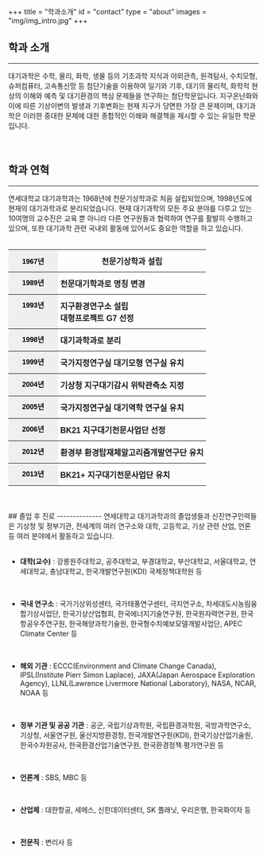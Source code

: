 +++
title = "학과소개"
id = "contact"
type = "about"
images = "img/img_intro.jpg"
+++

<!--more-->
## 학과 소개
------------
<div class="col-sm-6">
  대기과학은 수학, 물리, 화학, 생물 등의 기초과학 지식과 야외관측, 원격탐사, 수치모형, 슈퍼컴퓨터, 고속통신망 등 첨단기술을 이용하여 일기와 기후, 대기의 물리적, 화학적 현상의 이해와 예측 및 대기환경의 핵심 문제들을 연구하는 첨단학문입니다.
  지구온난화와 이에 따른 기상이변의 발생과 기후변화는 현재 지구가 당면한 가장 큰 문제이며, 대기과학은 이러한 중대한 문제에 대한 종합적인 이해와 해결책을 제시할 수 있는 유일한 학문입니다.  
</div>
<div class="col-sm-6">
  <div class='image'>
   <img src="../img/img_intro.jpg" class="img-responsive" alt="" style="float:right;">
  </div>
</div>

<br>
<br>

## 학과 연혁
------------
연세대학교 대기과학과는 1968년에 천문기상학과로 처음 설립되었으며, 1998년도에 현재의 대기과학과로 분리되었습니다.
현재 대기과학의 모든 주요 분야를 다루고 있는 10여명의 교수진은 교육 뿐 아니라 다른 연구원들과 협력하여 연구를 활발히 수행하고 있으며, 또한 대기과학 관련 국내외 활동에 있어서도 중요한 역할을 하고 있습니다.
<br>
<br>


<style type="text/css">
.tg  {border-collapse:collapse;border-spacing:0;}
.tg td{font-family:Arial, sans-serif;font-size:14px;padding:10px 5px;border-style:solid;border-width:0px;overflow:hidden;word-break:normal;border-top-width:1px;border-bottom-width:1px;border-color:black;}
.tg th{font-family:Arial, sans-serif;font-size:14px;font-weight:normal;padding:10px 5px;border-style:solid;border-width:0px;overflow:hidden;word-break:normal;border-top-width:1px;border-bottom-width:1px;border-color:black;}
.tg .tg-io4b{font-weight:bold;background-color:#efefef;color:#000000;border-color:inherit;text-align:center;vertical-align:top}
.tg .tg-aj90{font-weight:bold;background-color:#efefef;color:#000000;border-color:inherit;text-align:center}
.tg .tg-u4so{font-weight:bold;font-size:100%;border-color:inherit;vertical-align:top}
</style>
<table class="tg" style="undefined;table-layout: fixed; width: 100%">
<colgroup>
<col style="width: 25%">
<col style="width: 75%">
</colgroup>
  <tr>
    <th class="tg-aj90">1967년</th>
    <th class="tg-u4so">천문기상학과 설립</th>
  </tr>
  <tr>
    <td class="tg-io4b">1989년</td>
    <td class="tg-u4so">천문대기학과로 명칭 변경</td>
  </tr>
  <tr>
    <td class="tg-io4b">1993년</td>
    <td class="tg-u4so">지구환경연구소 설립<br>대형프로젝트 G7 선정</td>
  </tr>
  <tr>
    <td class="tg-io4b">1998년</td>
    <td class="tg-u4so">대기과학과로 분리</td>
  </tr>
  <tr>
    <td class="tg-io4b">1999년</td>
    <td class="tg-u4so">국가지정연구실 대기모형 연구실 유치</td>
  </tr>
  <tr>
    <td class="tg-io4b">2004년</td>
    <td class="tg-u4so">기상청 지구대기감시 위탁관측소 지정</td>
  </tr>
  <tr>
    <td class="tg-io4b">2005년</td>
    <td class="tg-u4so">국가지정연구실 대기역학 연구실 유치</td>
  </tr>
  <tr>
    <td class="tg-io4b">2006년</td>
    <td class="tg-u4so">BK21 지구대기천문사업단 선정</td>
  </tr>
  <tr>
    <td class="tg-io4b">2012년</td>
    <td class="tg-u4so">환경부 환경탑재체알고리즘개발연구단 유치</td>
  </tr>
  <tr>
    <td class="tg-io4b">2013년</td>
    <td class="tg-u4so">BK21+ 지구대기천문사업단 유치</td>
  </tr>
</table>

<br>
<br>
## 졸업 후 진로
--------------
연세대학교 대기과학과의 졸업생들과 신진연구인력들은 기상청 및 정부기관, 전세계의 여러 연구소와 대학, 고등학교, 기상 관련 산업, 언론 등 여러 분야에서 활동하고 있습니다.
<br>

<br>


- **대학(교수)** : 강릉원주대학교, 공주대학교, 부경대학교, 부산대학교, 서울대학교, 연세대학교, 충남대학교, 한국개발연구원(KDI) 국제정책대학원 등 
<br>


- **국내 연구소** : 국가기상위성센터, 국가태풍연구센터, 극지연구소, 차세대도시농림융합기상사업단, 한국기상산업협회, 한국에너지기술연구원, 한국원자력연구원, 한국항공우주연구원, 한국해양과학기술원, 한국형수치예보모델개발사업단, APEC Climate Center 등 
<br>


- **해외 기관** : ECCC(Environment and Climate Change Canada), IPSL(Institute Pierr Simon Laplace), JAXA(Japan Aerospace Exploration Agency), LLNL(Lawrence Livermore National Laboratory), NASA, NCAR, NOAA 등 
<br>


- **정부 기관 및 공공 기관** : 공군, 국립기상과학원, 국립환경과학원, 국방과학연구소, 기상청, 서울연구원, 울산지방환경청, 한국개발연구원(KDI), 한국기상산업기술원, 한국수자원공사, 한국환경산업기술연구원, 한국환경정책∙평가연구원 등 
<br>


- **언론계** : SBS, MBC 등
<br>


- **산업체** : 대한항공, 세메스, 신한데이터센터, SK 플래닛, 우리은행, 한국화이자 등
<br>

- **전문직** : 변리사 등
<br>

<br>

<br>

<div class="row">
  <div class="col-xs-12 col-md-6">
    <div id="piechart"></div>
    <script type="text/javascript" src="https://www.gstatic.com/charts/loader.js"></script>
    <script type="text/javascript">
    // Load google charts
    google.charts.load('current', {'packages':['corechart']});
    google.charts.setOnLoadCallback(drawChart);

    // Draw the chart and set the chart values
    function drawChart() {
      var data = google.visualization.arrayToDataTable([
      ['분류', '명'],
      ['국내외 연구소 및 대학 연구원', 8],
      ['국내외 대학원', 26],
      ['정부기관 및 공공기관', 11],
      ['관련 산업', 3],
      ['공군', 2]
    ]);

      // Optional; add a title and set the width and height of the chart
      var options = {'title':'최근 10년간 석사 졸업생 진로', 'width':400, 'height':300, chartArea:{left:10,top:20,width:'75%',height:'100%'},legend:'right', titleTextStyle:{fontSize:14}};

      // Display the chart inside the <div> element with id="piechart"
      var chart = new google.visualization.PieChart(document.getElementById('piechart'));
      chart.draw(data, options);
    }
    </script></div>
  <div class="col-xs-12 col-md-6">
    <div id="piechart1"></div>
    <script type="text/javascript" src="https://www.gstatic.com/charts/loader.js"></script>
    <script type="text/javascript">
    // Load google charts
    google.charts.load('current', {'packages':['corechart']});
    google.charts.setOnLoadCallback(drawChart);

    // Draw the chart and set the chart values
    function drawChart() {
      var data = google.visualization.arrayToDataTable([
      ['분류', '명'],
      ['국내 연구소 및 대학 연구원', 21],
      ['해외 연구소 및 대학 연구원', 14],
      ['교수', 3],
      ['정부기관 및 공공기관', 10]
    ]);

      // Optional; add a title and set the width and height of the chart
      var options = {'title':'최근 10년간 박사 졸업생 진로', 'width':400, 'height':300, chartArea:{left:10,top:20,width:'75%',height:'100%'}, legend:'right', titleTextStyle:{fontSize:14}};

      // Display the chart inside the <div> element with id="piechart"
      var chart = new google.visualization.PieChart(document.getElementById('piechart1'));
      chart.draw(data, options);
    }
    </script></div>
</div>

<br>

<a id="bottom"></a>
